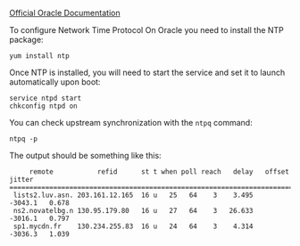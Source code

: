 [Official Oracle Documentation](https://docs.oracle.com/cd/E26996_01/E18548/html/manager_ntpconfig.html)

To configure Network Time Protocol On Oracle you need to install the NTP package:
```
yum install ntp
```

Once NTP is installed, you will need to start the service and set it to launch automatically upon boot:
```
service ntpd start
chkconfig ntpd on
```

You can check upstream synchronization with the `ntpq` command:
```
ntpq -p
```

The output should be something like this:
```
     remote           refid      st t when poll reach   delay   offset  jitter
==============================================================================
 lists2.luv.asn. 203.161.12.165  16 u   25   64    3    3.495   -3043.1   0.678
 ns2.novatelbg.n 130.95.179.80   16 u   27   64    3   26.633   -3016.1   0.797
 sp1.mycdn.fr    130.234.255.83  16 u   24   64    3    4.314   -3036.3   1.039
```